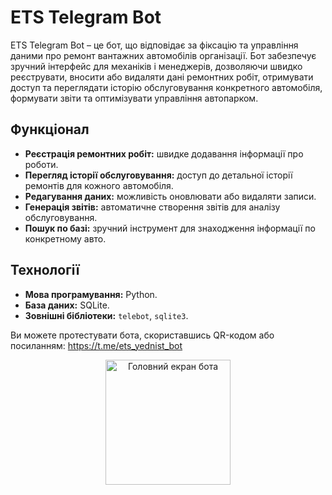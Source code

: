 # ETS Telegram Bot
ETS Telegram Bot – це бот, що відповідає за фіксацію та управління даними про ремонт вантажних автомобілів організації. Бот забезпечує зручний інтерфейс для механіків і менеджерів, дозволяючи швидко реєструвати, вносити або видаляти дані ремонтних робіт, отримувати доступ та переглядати історію обслуговування конкретного автомобіля, формувати звіти та оптимізувати управління автопарком. 
## Функціонал
- **Реєстрація ремонтних робіт:** швидке додавання інформації про роботи.
- **Перегляд історії обслуговування:** доступ до детальної історії ремонтів для кожного автомобіля.
- **Редагування даних:** можливість оновлювати або видаляти записи.
- **Генерація звітів:** автоматичне створення звітів для аналізу обслуговування.
- **Пошук по базі:** зручний інструмент для знаходження інформації по конкретному авто.
## Технології
- **Мова програмування:** Python.
- **База даних:** SQLite.
- **Зовнішні бібліотеки:** `telebot`, `sqlite3`.

Ви  можете протестувати бота, скориставшись QR-кодом або посиланням: https://t.me/ets_yednist_bot

<div align="center">
  <img src="https://github.com/user-attachments/assets/22767fe5-451f-4498-8b8a-4b11db2c5460" alt="Головний екран бота" width="200"/>
</div>

